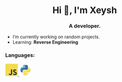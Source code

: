 <h1 align="center">Hi 👋, I'm Xeysh</h1>
<h3 align="center">A developer.</h3>

<ul>
  <li>I’m currently working on random projects.</li>
  <li>Learning: <strong>Reverse Engineering</strong></li>
</ul>

<h3 align="left">Languages:</h3>
<div>
  <a href="https://developer.mozilla.org/en-US/docs/Web/JavaScript" target="_blank" rel="noreferrer">
    <img src="https://raw.githubusercontent.com/devicons/devicon/master/icons/javascript/javascript-original.svg" alt="javascript" width="40" height="40"/>
  </a>
  <a href="https://www.python.org" target="_blank" rel="noreferrer">
    <img src="https://raw.githubusercontent.com/devicons/devicon/master/icons/python/python-original.svg" alt="python" width="40" height="40"/>
  </a>
</div>
